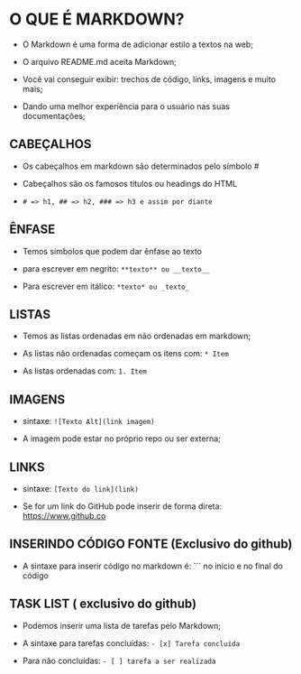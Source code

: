# O QUE É MARKDOWN?

- O Markdown é uma forma de adicionar estilo a textos na web;

- O arquivo README.md aceita Markdown;

- Você vai conseguir exibir: trechos de código, links, imagens e muito
  mais;

- Dando uma melhor experiência para o usuário nas suas
  documentações;

## CABEÇALHOS

- Os cabeçalhos em markdown são determinados pelo símbolo #

- Cabeçalhos são os famosos títulos ou headings do HTML

- `# => h1, ## => h2, ### => h3 e assim por diante `

## ÊNFASE

- Temos símbolos que podem dar ênfase ao texto

- para escrever em negrito: `**texto** ou __texto__`

* Para escrever em itálico: `*texto* ou _texto_`

## LISTAS

- Temos as listas ordenadas em não ordenadas em markdown;

- As listas não ordenadas começam os itens com: `* Item`

- As listas ordenadas com: `1. Item`

## IMAGENS

- sintaxe: `![Texto Alt](link imagem)`

- A imagem pode estar no próprio repo ou ser externa;

## LINKS

- sintaxe: `[Texto do link](link)`

- Se for um link do GitHub pode inserir de forma direta:
  https://www.github.co

## INSERINDO CÓDIGO FONTE (Exclusivo do github)

- A sintaxe para inserir código no markdown é: ``` no início e no final do código

## TASK LIST ( exclusivo do github)

- Podemos inserir uma lista de tarefas pelo Markdown;

- A sintaxe para tarefas concluídas: `- [x] Tarefa concluída`

- Para não concluídas: `- [ ] tarefa a ser realizada`
